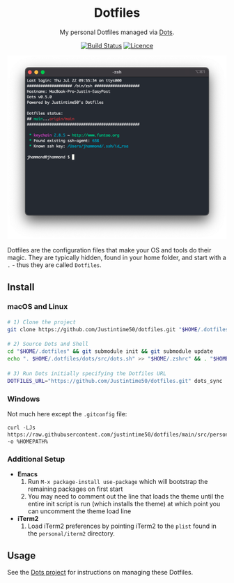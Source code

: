 <div align="center">

# Dotfiles

My personal Dotfiles managed via [Dots](https://github.com/Justintime50/dots).

[![Build Status](https://github.com/Justintime50/dotfiles/workflows/build/badge.svg)](https://github.com/Justintime50/dotfiles/actions)
[![Licence](https://img.shields.io/github/license/justintime50/dotfiles)](LICENSE)

<img src="https://raw.githubusercontent.com/justintime50/assets/main/src/dotfiles/showcase.png" alt="Showcase">

</div>

Dotfiles are the configuration files that make your OS and tools do their magic. They are typically hidden, found in your home folder, and start with a `.` - thus they are called `Dotfiles`.

## Install

### macOS and Linux

```bash
# 1) Clone the project
git clone https://github.com/Justintime50/dotfiles.git "$HOME/.dotfiles"

# 2) Source Dots and Shell
cd "$HOME/.dotfiles" && git submodule init && git submodule update
echo ". $HOME/.dotfiles/dots/src/dots.sh" >> "$HOME/.zshrc" && . "$HOME/.zshrc"

# 3) Run Dots initially specifying the Dotfiles URL
DOTFILES_URL="https://github.com/Justintime50/dotfiles.git" dots_sync
```

### Windows

Not much here except the `.gitconfig` file:

```batch
curl -LJs https://raw.githubusercontent.com/justintime50/dotfiles/main/src/personal/home/.gitconfig -o %HOMEPATH%
```

### Additional Setup

* **Emacs**
    1. Run `M-x package-install use-package` which will bootstrap the remaining packages on first start
    1. You may need to comment out the line that loads the theme until the entire init script is run (which installs the theme) at which point you can uncomment the theme load line
* **iTerm2**
    1. Load iTerm2 preferences by pointing iTerm2 to the `plist` found in the `personal/iterm2` directory.

## Usage

See the [Dots project](https://github.com/Justintime50/dots) for instructions on managing these Dotfiles.
